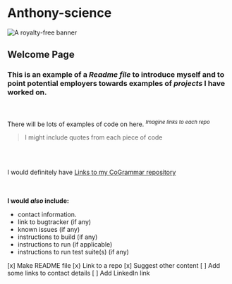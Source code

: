 # Anthony-science

![A royalty-free banner](https://static.vecteezy.com/system/resources/previews/001/759/768/non_2x/data-scientist-word-banner-vector.jpg)



## Welcome Page
### This is an example of a *Readme file* to introduce myself and to point potential employers towards **examples of *projects* I have worked on.**
<br/><br/>
There will be lots of examples of code on here. <sup> *Imagine links to each repo*</sup>

> I might include quotes from each piece of code

<br/><br/>

I would definitely have [Links to my CoGrammar repository](https://github.com/Anthony-science/first_repo)

<br/><br/>
**I would *also* include:**
   
   - contact information.
   - link to bugtracker (if any)
   - known issues (if any)
   - instructions to build (if any)
   - instructions to run (if applicable)
   - instructions to run test suite(s) (if any)

[x] Make README file
[x} Link to a repo
[x] Suggest other content
[ ] Add some links to contact details
[ ] Add LinkedIn link
